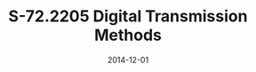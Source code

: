 ---
title: "S-72.2205 Digital Transmission Methods"
collection: teaching
type: "undergraduate course"
permalink: /teaching/2014-fall-teaching
venue: "Aalto University, Department of Communications and Networking"
date: 2014-12-01
location: "Espoo, Finland"
---